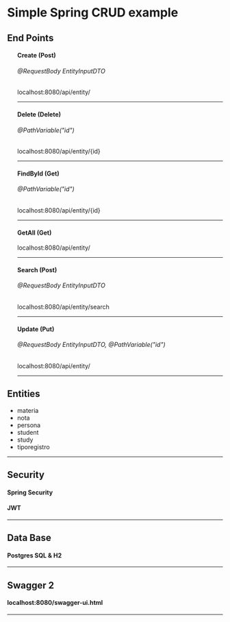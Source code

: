 <h1>Simple Spring CRUD example</h1>
<h2>End Points</h2>
<ul>
<h4>Create (Post)</h4>
<h6>@RequestBody EntityInputDTO</h6>
    localhost:8080/api/entity/
<hr/>
<h4>Delete (Delete)</h4>
<h6>@PathVariable("id")</h6>
    localhost:8080/api/entity/{id}
<hr/>
<h4>FindById (Get)</h4>
<h6>@PathVariable("id")</h6>
    localhost:8080/api/entity/{id}
<hr/>
<h4>GetAll (Get)</h4>
    localhost:8080/api/entity/
<hr/>
<h4>Search (Post)</h4>
<h6>@RequestBody EntityInputDTO</h6>
    localhost:8080/api/entity/search
<hr/>
<h4>Update (Put)</h4>
<h6>@RequestBody EntityInputDTO, @PathVariable("id")</h6>
    localhost:8080/api/entity/
<hr/>
</ul>
<h2>Entities</h2>
<ul>
    <li>materia</li>
    <li>nota</li>
    <li>persona</li>
    <li>student</li>
    <li>study</li>
    <li>tiporegistro</li>
</ul>
<hr/>
<h2>Security</h2>
<h4>Spring Security</h4>
<h4>JWT</h4>
<hr/>
<h2>Data Base</h2>
<h4>Postgres SQL & H2</h4>
<hr/>
<h2>Swagger 2</h2>
<h4>localhost:8080/swagger-ui.html</h4>
<hr/>